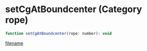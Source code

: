 # setCgAtBoundcenter (Category rope)

```js
function setCgAtBoundcenter(rope: number): void
```

[filename](setCgAtBoundcenter_m.md ':include')
